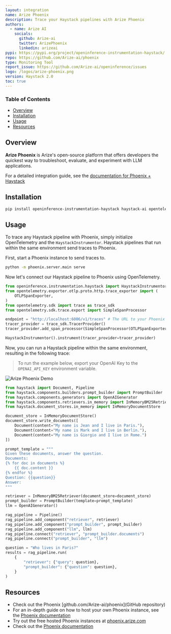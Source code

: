```yaml
---
layout: integration
name: Arize Phoenix
description: Trace your Haystack pipelines with Arize Phoenix
authors:
  - name: Arize AI
    socials:
      github: Arize-ai
      twitter: ArizePhoenix
      linkedin: arizeai
pypi: https://pypi.org/project/openinference-instrumentation-haystack/
repo: https://github.com/Arize-ai/phoenix
type: Monitoring Tool
report_issue: https://github.com/Arize-ai/openinference/issues
logo: /logos/arize-phoenix.png
version: Haystack 2.0
toc: true
---
```


### **Table of Contents**

- [Overview](#overview)
- [Installation](#installation)
- [Usage](#usage)
- [Resources](#resources)

## Overview

**Arize Phoenix** is Arize's open-source platform that offers developers the quickest way to troubleshoot, evaluate, and experiment with LLM applications.

For a detailed integration guide, see the [documentation for Phoenix + Haystack](https://docs.arize.com/phoenix/tracing/integrations-tracing/haystack)

## Installation

```bash
pip install openinference-instrumentation-haystack haystack-ai opentelemetry-sdk opentelemetry-exporter-otlp arize-phoenix
```

## Usage

To trace any Haystack pipeline with Phoenix, simply initialize OpenTelemetry and the `HaystackInstrumentor`. Haystack pipelines that run within the same environment send traces to Phoenix.

First, start a Phoenix instance to send traces to.

```sh
python -m phoenix.server.main serve
```

Now let's connect our Haystack pipeline to Phoenix using OpenTelemetry.

```python
from openinference.instrumentation.haystack import HaystackInstrumentor
from opentelemetry.exporter.otlp.proto.http.trace_exporter import (
    OTLPSpanExporter,
)
from opentelemetry.sdk import trace as trace_sdk
from opentelemetry.sdk.trace.export import SimpleSpanProcessor

endpoint = "http://localhost:6006/v1/traces" # The URL to your Phoenix instance
tracer_provider = trace_sdk.TracerProvider()
tracer_provider.add_span_processor(SimpleSpanProcessor(OTLPSpanExporter(endpoint)))

HaystackInstrumentor().instrument(tracer_provider=tracer_provider)
```

Now, you can run a Haystack pipeline within the same environment, resulting in the following trace:

> To run the example below, export your OpenAI Key to the `OPENAI_API_KEY` environment variable.

![Arize Phoenix Demo](https://raw.githubusercontent.com/deepset-ai/haystack-integrations/main/images/arize-demo.gif)

```python
from haystack import Document, Pipeline
from haystack.components.builders.prompt_builder import PromptBuilder
from haystack.components.generators import OpenAIGenerator
from haystack.components.retrievers.in_memory import InMemoryBM25Retriever
from haystack.document_stores.in_memory import InMemoryDocumentStore

document_store = InMemoryDocumentStore()
document_store.write_documents([
    Document(content="My name is Jean and I live in Paris."),
    Document(content="My name is Mark and I live in Berlin."),
    Document(content="My name is Giorgio and I live in Rome.")
])

prompt_template = """
Given these documents, answer the question.
Documents:
{% for doc in documents %}
    {{ doc.content }}
{% endfor %}
Question: {{question}}
Answer:
"""

retriever = InMemoryBM25Retriever(document_store=document_store)
prompt_builder = PromptBuilder(template=prompt_template)
llm = OpenAIGenerator()

rag_pipeline = Pipeline()
rag_pipeline.add_component("retriever", retriever)
rag_pipeline.add_component("prompt_builder", prompt_builder)
rag_pipeline.add_component("llm", llm)
rag_pipeline.connect("retriever", "prompt_builder.documents")
rag_pipeline.connect("prompt_builder", "llm")

question = "Who lives in Paris?"
results = rag_pipeline.run(
    {
        "retriever": {"query": question},
        "prompt_builder": {"question": question},
    }
)
```

## Resources

- Check out the Phoenix [github.com/Arize-ai/phoenix](GitHub repository)
- For an in-depth guide on how to host your own Phoenix instance, see the [Phoenix documentation](https://docs.arize.com/phoenix/deployment)
- Try out the free hosted Phoenix instances at [phoenix.arize.com](https://phoenix.arize.com/)
- Check out the [Phoenix documentation](https://docs.arize.com/phoenix)

